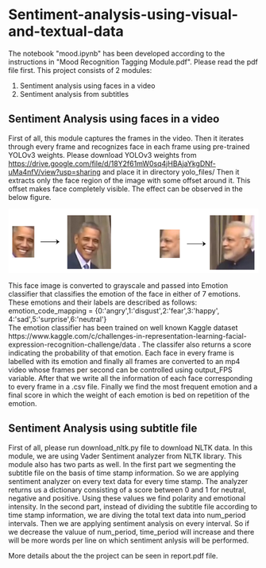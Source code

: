 # Sentiment-analysis-using-visual-and-textual-data
The notebook "mood.ipynb" has been developed according to the instructions in "Mood Recognition Tagging Module.pdf". Please read the pdf file first.
This project consists of 2 modules:
1. Sentiment analysis using faces in a video
2. Sentiment analysis from subtitles

## Sentiment Analysis using faces in a video
First of all, this module captures the frames in the video. Then it iterates through every frame and recognizes face in each frame using pre-trained YOLOv3 weights. Please download YOLOv3 weights from https://drive.google.com/file/d/18Y2f61mW0sq4jHBAjaYkgDNf-uMa4nfV/view?usp=sharing and place it in directory yolo_files/ Then it extracts only the face region of the image with some offset around it. This offset makes face completely visible. The effect can be observed in the below figure.
<p align="center">
  <img width="540" height="130" src="https://github.com/hafizas101/Sentiment-analysis-using-visual-and-textual-data/blob/master/images/offset.png">
</p>
This face image is converted to grayscale and passed into Emotion classifier that classifies the emotion of the face in either of 7 emotions. These emotions and their labels are described as follows:<br/>
emotion_code_mapping = {0:'angry',1:'disgust',2:'fear',3:'happy', 4:'sad',5:'surprise',6:'neutral'} <br/>
The emotion classifier has been trained on well known Kaggle dataset https://www.kaggle.com/c/challenges-in-representation-learning-facial-expression-recognition-challenge/data .  The classifer also returns a score indicating the probability of that emotion. Each face in every frame is labelled with its emotion and finally all frames are converted to an mp4 video whose frames per second can be controlled using output_FPS variable. After that we write all the information of each face corresponding to every frame in a .csv file. Finally we find the most frequent emotion and a final score in which the weight of each emotion is bed on repetition of the emotion. <br/>

## Sentiment Analysis using subtitle file
First of all, please run download_nltk.py file to download NLTK data. In this module, we are using Vader Sentiment analyzer from NLTK library. This module also has two parts as well. In the first part we segmenting the subtitle file on the basis of time stamp information. So we are applying sentiment analyzer on every text data for every time stamp. The analyzer returns us a dictionary consisting of a score between 0 and 1 for neutral, negative and positive. Using these values we find polarity and emotional intensity. In the second part, instead of dividing the subtitle file according to time stamp information, we are diving the total text data into num_period intervals. Then we are applying sentiment analysis on every interval. So if we decrease the valuue of num_period, time_period will increase and there will be more words per line on which sentiment anlysis will be performed. 

More details about the the project can be seen in report.pdf file.
